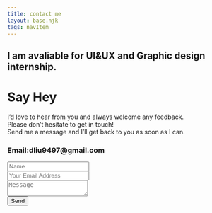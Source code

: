 ```yaml
---
title: contact me
layout: base.njk
tags: navItem
---
```


 <div class="contacttitle">
   <h2 class="findjob">I am avaliable for UI&UX and Graphic design internship.</h2> 

  </div>
  <selection class="card-contact">
    <div class="cardleft">
     <h1 class="topic-text">Say Hey</h1>
      <p class="contactword">I’d love to hear from you and always welcome any feedback.<br>Please don’t hesitate to get in touch! <br>Send me a message and I’ll get back to you as soon as I can.</p-contact>
    <h3 class="email">Email:dliu9497@gmail.com</h3>
    </div>
    <div class="cardright">
    <div class="input-box">
          <input type="text" placeholder="Name">
        </div>
        <div class="input-box">
          <input type="text" placeholder="Your Email Address">
        </div>
        <div class="input-box message-box">
        <textarea placeholder="Message"></textarea>
        </div>
        <div class="button">
          <input type="button" name="send" value="Send">
        </div>  
    </div>
    
  </selection>
  
